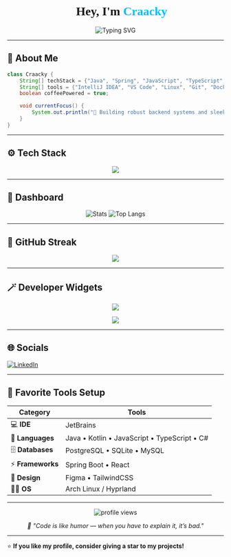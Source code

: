 <!-- README.md -->
<h1 align="center" style="font-family: 'JetBrainsMono Nerd Font';">
  👋 Hey, I'm <span style="color:#00BFFF;">Craacky</span>
</h1>

<p align="center">
  <img src="https://readme-typing-svg.herokuapp.com?font=JetBrains+Mono&weight=600&size=22&pause=1000&color=00BFFF&center=true&vCenter=true&width=500&lines=Full-Stack+Developer;Java+%2B+Spring+Enthusiast;Loves+Clean+Code+and+Dark+UIs;Open+Source+Contributor" alt="Typing SVG" />
</p>

---

## 🧠 About Me

```java
class Craacky {
    String[] techStack = {"Java", "Spring", "JavaScript", "TypeScript", "React"};
    String[] tools = {"IntelliJ IDEA", "VS Code", "Linux", "Git", "Docker"};
    boolean coffeePowered = true;

    void currentFocus() {
        System.out.println("🚀 Building robust backend systems and sleek UI dashboards");
    }
}
```

---

## ⚙️ Tech Stack

<p align="center">
  <img src="https://skillicons.dev/icons?i=java,cs,spring,js,ts,react,html,css,git,docker,linux,vscode,idea,mysql,postgresql&theme=dark" />
</p>

---

## 🧩 Dashboard

<div align="center">

![Stats](https://github-readme-stats.vercel.app/api?username=craacky&show_icons=true&theme=tokyonight&hide_border=true&icon_color=00BFFF&title_color=00BFFF&text_color=9f9f9f)
![Top Langs](https://github-readme-stats.vercel.app/api/top-langs/?username=craacky&layout=compact&theme=tokyonight&hide_border=true)

</div>

---

## 💾 GitHub Streak

<p align="center">
  <img src="https://streak-stats.demolab.com?user=craacky&theme=tokyonight&hide_border=true&border_radius=10" />
</p>

---

## 🪄 Developer Widgets

<p align="center">
  <img src="https://github-profile-trophy.vercel.app/?username=craacky&theme=tokyonight&no-frame=true&row=1&column=7" />
</p>

<p align="center">
  <img src="https://github-readme-activity-graph.vercel.app/graph?username=craacky&theme=tokyo-night&hide_border=true" />
</p>

---

## 🌐 Socials

[![LinkedIn](https://img.shields.io/badge/LinkedIn-%230077B5.svg?logo=linkedin&logoColor=white)](https://linkedin.com/in/nicolas-yakutin-272946238)

---

## 🧰 Favorite Tools Setup

| Category | Tools |
|-----------|--------|
| 💻 **IDE** | JetBrains || VSCode |
| 🧠 **Languages** | Java • Kotlin • JavaScript • TypeScript • C#|
| 🗄️ **Databases** | PostgreSQL • SQLite • MySQL|
| ⚡ **Frameworks** | Spring Boot • React |
| 🎨 **Design** | Figma • TailwindCSS |
| 🧑‍💻 **OS** | Arch Linux / Hyprland |

---

<p align="center">
  <img src="https://komarev.com/ghpvc/?username=craacky&style=flat-square&color=00BFFF" alt="profile views" />
</p>

<p align="center">
  <i>💬 "Code is like humor — when you have to explain it, it’s bad."</i>
</p>

---

⭐ **If you like my profile, consider giving a star to my projects!**
